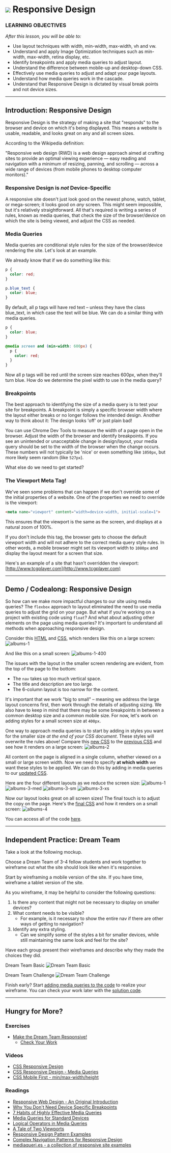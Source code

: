 # ![](https://ga-dash.s3.amazonaws.com/production/assets/logo-9f88ae6c9c3871690e33280fcf557f33.png) Responsive Design

### LEARNING OBJECTIVES
*After this lesson, you will be able to:*
- Use layout techniques with width, min-width, max-width, vh and vw.
- Understand and apply Image Optimization techniques such as min-width, max-width, retina display, etc.
- Identify breakpoints and apply media queries to adjust layout.
- Understand the difference between mobile-up and desktop-down CSS.
- Effectively use media queries to adjust and adapt your page layouts.
- Understand how media queries work in the cascade.
- Understand that Responsive Design is dictated by visual break points and not device sizes.

***

<a name="introduction-rd"></a>
## Introduction: Responsive Design

Responsive Design is the strategy of making a site that "responds" to the browser and device on which it's being displayed. This means a website is usable, readable, and looks great on any and all screen sizes.

According to the Wikipedia definition:

"Responsive web design (RWD) is a web design approach aimed at crafting sites to provide an optimal viewing experience — easy reading and navigation with a minimum of resizing, panning, and scrolling — across a wide range of devices (from mobile phones to desktop computer monitors)."

### Responsive Design is _**not**_ Device-Specific

A responsive site doesn't just look good on the newest phone, watch, tablet, or mega-screen; it looks good on *any* screen. This might seem impossible, but it's relatively straightforward. All that's required is writing a series of rules, known as media queries, that check the size of the browser/device on which the site is being viewed, and adjust the CSS as needed.

### Media Queries

Media queries are conditional style rules for the size of the browser/device rendering the site. Let's look at an example.

We already know that if we do something like this:

```css
p {
  color: red;
}

p.blue_text {
  color: blue;
}
```

By default, all p tags will have red text – unless they have the class blue_text, in which case the text will be blue. We can do a similar thing with media queries.

```css
p {
  color: blue;
}

@media screen and (min-width: 600px) {
  p {
    color: red;
  }
}
```

Now all p tags will be red until the screen size reaches 600px, when they'll turn blue. How do we determine the pixel width to use in the media query?

### Breakpoints

The best approach to identifying the size of a media query is to test your site for breakpoints. A breakpoint is simply a specific browser width where the layout either breaks or no longer follows the intended design. Another way to think about it: The design looks 'off' or just plain bad!

You can use Chrome Dev Tools to measure the width of a page open in the browser. Adjust the width of the browser and identify breakpoints. If you see an unintended or unacceptable change in design/layout, your media query should be set to the width of the browser when the change occurs. These numbers will not typically be 'nice' or even something like `1050px`, but more likely seem random (like `527px`).

What else do we need to get started?

### The Viewport Meta Tag!
We've seen some problems that can happen if we don't override some of the initial properties of a website. One of the properties we need to override is the viewport:

```html
<meta name="viewport" content="width=device-width, initial-scale=1">
```

This ensures that the viewport is the same as the screen, and displays at a natural zoom of 100%.

If you don't include this tag, the browser gets to choose the default viewport width and will not adhere to the correct media query style rules. In other words, a mobile browser might set its viewport width to `1080px` and display the layout meant for a screen that size.

Here's an example of a site that hasn't overridden the viewport: [http://www.tcgplayer.com](http://www.tcgplayer.com)


***

<a name="demo-rd"></a>
## Demo / Codealong: Responsive Design 

So how can we make more impactful changes to our site using media queries? The `flexbox` approach to layout eliminated the need to use media queries to adjust the grid on your page. But what if you're working on a project with existing code using `float`? And what about adjusting other elements on the page using media queries? It's important to understand all methods when approaching responsive design.

Consider this [HTML](codealong/albums/index.html) and [CSS](codealong/albums/main-1.css), which renders like this on a large screen:
![albums-1](assets/albums-1.png)

And like this on a small screen:
![albums-1-400](assets/albums-1-400.png)

The issues with the layout in the smaller screen rendering are evident, from the top of the page to the bottom:
- The `nav` takes up too much vertical space.
- The title and description are too large.
- The 6-column layout is too narrow for the content.

It's important that we work "big to small" – meaning we address the large layout concerns first, then work through the details of adjusting sizing. We also have to keep in mind that there may be some breakpoints in between a common desktop size and a common mobile size. For now, let's work on adding styles for a small screen size at `400px`.

One way to approach media queries is to start by adding in styles you want for the smaller size *at the end of your CSS document*. These styles will overwrite the rules above! Compare this [new CSS](codealong/albums/main-2.css) to the [previous CSS](codealong/albums/main-1.css) and see how it renders on a large screen:
![albums-2](assets/albums-2.png)

All content on the page is aligned in a single column, whether viewed on a small or large screen width. Now we need to specify **at which width** we want these styles to be applied. We can do this by adding in media queries to our [updated CSS](codealong/albums/main-3.css).

Here are the four different layouts as we reduce the screen size:
![albums-1](assets/albums-1.png)
![albums-3-med](assets/albums-3-med.png)
![albums-3-sm](assets/albums-3-sm.png)
![albums-3-xs](assets/albums-3-xs.png)

Now our layout looks great on all screen sizes! The final touch is to adjust the copy on the page. Here's the [final CSS](codealong/albums/main-4.css) and how it renders on a small screen:
![albums-4](assets/albums-4.png)

You can access all of the code [here](codealong/albums).

***

<a name="ind-practice"></a>
## Independent Practice: Dream Team 
Take a look at the following mockup. 

Choose a Dream Team of 3-4 fellow students and work together to wireframe out what the site should look like when it's responsive.

Start by wireframing a mobile version of the site. If you have time, wireframe a tablet version of the site.

As you wireframe, it may be helpful to consider the following questions:

1. Is there any content that might not be necessary to display on smaller devices?
2. What content needs to be visible?
	- For example, is it necessary to show the entire nav if there are other ways of getting to navigation? 
3. Identify any extra styling.
	- Can we simplify some of the styles a bit for smaller devices, while still maintaining the same look and feel for the site?

Have each group present their wireframes and describe why they made the choices they did.

Dream Team Basic
![Dream Team Basic](assets/dream-team-basic.png)

Dream Team Challenge
![Dream Team Challenge](assets/dream-team-challenge.png)

Finish early? Start [adding media queries to the code](independent-practice/starter-code) to realize your wireframe. You can check your work later with the [solution code](independent-practice/solution-code).

***

## Hungry for More?
### Exercises
- [Make the Dream Team Responsive!](independent-practice/starter-code)
  - [Check Your Work](independent-practice/solution-code)

### Videos
- [CSS Responsive Design](https://www.youtube.com/watch?v=BsuCBmzLf_U&list=PLdnONIhPScST0Vy4LrIZiYKpFNoxgyH7J&index=21)
- [CSS Responsive Design - Media Queries](https://www.youtube.com/watch?v=GYygtVolViM&list=PLdnONIhPScST0Vy4LrIZiYKpFNoxgyH7J&index=23)
- [CSS Mobile First - min/max-width/height](https://www.youtube.com/watch?v=iQIj7Lu64M4&index=22&list=PLdnONIhPScST0Vy4LrIZiYKpFNoxgyH7J)

### Readings
- [Responsive Web Design - An Original Introduction](http://alistapart.com/article/responsive-web-design)
- [Why You Don't Need Device Specific Breakpoints](https://responsivedesign.is/articles/why-you-dont-need-device-specific-breakpoints)
- [7 Habits of Highly Effective Media Queries](http://bradfrost.com/blog/post/7-habits-of-highly-effective-media-queries/)
- [Media Queries for Standard Devices](https://css-tricks.com/snippets/css/media-queries-for-standard-devices/)
- [Logical Operators in Media Queries](https://developer.mozilla.org/en-US/docs/Web/CSS/Media_Queries/Using_media_queries#Logical_operators)
- [A Tale of Two Viewports](http://www.quirksmode.org/mobile/viewports.html)
- [Responsive Design Pattern Examples](https://bradfrost.github.io/this-is-responsive/patterns.html)
- [Complex Navigation Patterns for Responsive Design](http://bradfrost.com/blog/web/complex-navigation-patterns-for-responsive-design/)
- [mediaqueri.es - a collection of responsive site examples](http://mediaqueri.es/)

